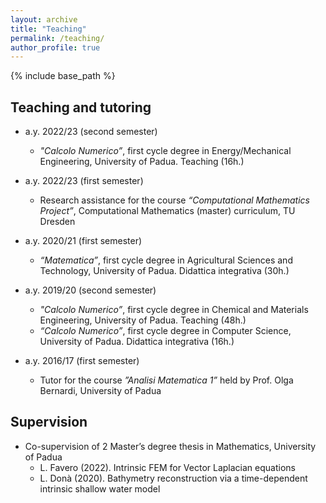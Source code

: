 ```yaml
---
layout: archive
title: "Teaching"
permalink: /teaching/
author_profile: true
---
```


{% include base_path %}

## Teaching and tutoring
* a.y. 2022/23 (second semester) 
    * <em>"Calcolo Numerico”</em>, first cycle degree in Energy/Mechanical Engineering, University of Padua. Teaching (16h.)

* a.y. 2022/23 (first semester)
    * Research assistance for the course <em>“Computational Mathematics Project”</em>, Computational Mathematics (master) curriculum, TU Dresden

* a.y. 2020/21 (first semester)
    * <em>“Matematica”</em>, first cycle degree in Agricultural Sciences and Technology, University of Padua. Didattica integrativa (30h.)

* a.y. 2019/20 (second semester) 
    * <em>"Calcolo Numerico”</em>, first cycle degree in Chemical and Materials Engineering, University of Padua. Teaching (48h.)
    * <em>“Calcolo Numerico”</em>, first cycle degree in Computer Science, University of Padua. Didattica integrativa (16h.)

* a.y. 2016/17 (first semester)
    * Tutor for the course <em>”Analisi Matematica 1”</em> held by Prof. Olga Bernardi, University of Padua

## Supervision

* Co-supervision of 2 Master’s degree thesis in Mathematics, University of Padua
   * L. Favero (2022). Intrinsic FEM for Vector Laplacian equations
   * L. Donà (2020). Bathymetry reconstruction via a time-dependent intrinsic shallow water model
